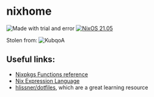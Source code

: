 # nixhome
![Made with trial and error](https://img.shields.io/badge/Made%20with-trial%20and%20error-blue?style=flat-square&logo=haskell)
[![NixOS 21.05](https://img.shields.io/badge/NixOS-v21.05-blue.svg?style=flat-square&logo=NixOS&logoColor=white)](https://nixos.org)

Stolen from:
![KubqoA](https://github.com/KubqoA/dotfiles.git)

## Useful links:
* [Nixpkgs Functions reference](https://nixos.org/manual/nixpkgs/stable/#chap-functions)
* [Nix Expression Language](https://nixos.org/manual/nix/stable/#ch-expression-language)
* [hlissner/dotfiles](https://github.com/hlissner/dotfiles), which are a great learning resource
